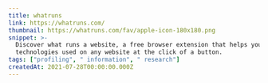 ```yaml
---
title: whatruns
link: https://whatruns.com/
thumbnail: https://whatruns.com/fav/apple-icon-180x180.png
snippet: >-
  Discover what runs a website, a free browser extension that helps you identify
  technologies used on any website at the click of a button.
tags: ["profiling", " information", " research"]
createdAt: 2021-07-28T00:00:00.000Z
---
```


